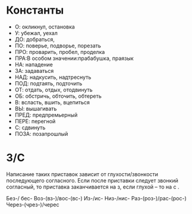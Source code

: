 # Константы
- О: окликнул, остановка 
- У: убежал, уехал 
- ДО: добраться, 
- ПО: поверье, подворье, порезать 
- ПРО: проварить, пробел, проделка 
- ПРА:В особом значении:прабабушка, праязык 
- НА: нападение 
- ЗА: задаваться 
- НАД: надкусить, надтреснуть 
- ПОД: подтаять, подточить 
- ОТ: отдать, отдых, отодвинуть 
- ОБ: обстричь, обточить, обтереть 
- В: всласть, вшить, вцепиться 
- ВЫ: вышагивать 
- ПРЕД: предпремьерный
- ПЕРЕ: перегной 
- С: сдвинуть 
- ПОЗА: позапрошлый

# З/C
Написание таких приставок зависит от глухости/звонкости последующего согласного. Если после приставки следует звонкий согласный, то приставка заканчивается на з, если глухой – то на с .

Без-/ бес- 
Воз-(вз-)/вос-(вс-) 
Из-/ис- 
Низ-/нис- 
Раз-(роз-)/рас-(рос-) 
Через-(чрез-)/черес 
